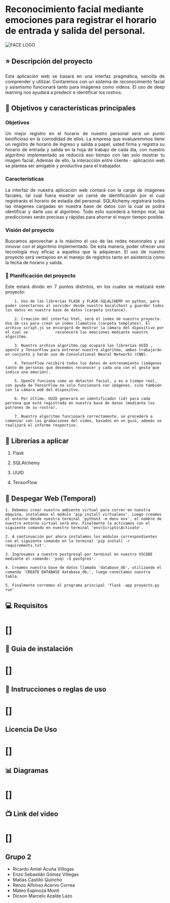 # **Reconocimiento facial mediante emociones para registrar el horario de entrada y salida del personal.**

![FACE LOGO](https://github.com/CS1103/proyecto-final---te02---202301-pf0220231-grupo2/assets/132113148/fdd5866b-608b-4801-ab0b-370b76446133)



## :star: Descripción del proyecto
<p align="justify">
Esta aplicación web se basará en una interfaz pragmática, sencilla de comprender y utilizar. Contaremos con un sistema de reconocimiento facial y asismismo funcionará tanto para imágenes como videos. El uso de deep learning nos ayudará a predecir e identificar los rostros.
</p>


## :pushpin: **Objetivos y características principales**
### Objetivos
<p align="justify">
    Un mejor registro en el horario de nuestro personal será un punto benificioso en la comodidad de ellos. La empresa que evaluaremmos tiene un registro de horario de ingreso y salida a papel, usted firma y registra su horario de entrada y salida en la hoja de trabajo de cada día, con nuestro algoritmo implementado se reducirá eso tiempo con tan solo mostrar tu imagen facial. Además de ello, la interacción entre cliente - aplicación web se plantea ser amigable y productiva para el trabajador.
</p>

### Características
<p align="justify">
    La interfaz de nuestra aplicación web contará con la carga de imágenes faciales, tal cual fuera mostrar un carné de identificación por el cual registrarás el horario de estadía del personal. SQLAlchemy registrará todos las imágenes cargadas en nuestra base de datos con la cual se podrá identificar y darle uso al algoritmo. Todo esto sucederá a tiempo real, las predicciones serán precisas y rápidas para ahorrar el mayor tiempo posible.
</p>


### Visión del proyecto
<p align="justify">
    Buscamos aprovechar a lo máximo el uso de las redes neuronales y así innovar con el algoritmo implementado. De esta manera, poder ofrecer una tecnología muy eficaz a aquellos que la adquieran. El uso de nuestro proyecto será ventajoso en el manejo de registros tanto en asistencia como la fecha de horario y salida.
</p>

### :calendar: Planificación del proyecto
<p align="justify">
    Este estará divido en 7 puntos distintos, en los cuales se realizará este proyecto:
    
        1. Uso de las librerías FLASK y FLASK-SQLALCHEMY en python, para poder conectarnos al servidor desde nuestro kocalchost y guardar todos los datos en nuestra base de datos (carpeta instance).
    
        2. Creación del interfaz html, será el index de nuestro proyecto. Uso de css para crear un index llamativo (carpeta templates). El archivo script.js se encargará de mostrar la cámara del dipositivo por el cual se            reconocerá las emociones mediante nuestro algoritmo.
    
        3. Nuestro archivo algoritmo.cpp ocupará las librerías UUID , openCV y TensorFlow para entrenar nuestro algoritmo, ambos trabajarán en conjunto y harán uso de Convolutional Neural Networks (CNN). 
    
        4. TensorFlow recibirá todos los datos de entrenamiento (imágenes tanto de personas que deseemos reconocer y cada una con el gesto que indica una emoción).
    
        5. OpenCV funciona como un detector facial, y es a tiempo real, con ayuda de TensorFlow no solo funcionará con imágenes, sino también con la cámara web del dispositvo.
    
        6. Por último, UUID generará un identificador (id) para cada persona que esté registrada en nuestra base de datos (mediante los patrones de su rostro).
    
        7. Nuestro algoritmo funcionará correctamente, se procederá a comenzar con las grabaciones del video, basados en un guió, además se realizará el informe respectivo.
</p>

## :file_folder: Librerías a aplicar

1. Flask

2. SQLAlchemy

3. UUID

4. TensorFlow

## :rocket: Despegar Web (Temporal)
<p align="justify">
    
    1. Debemos crear nuestro ambiente virtual para correr en nuestra máquina, instalamos el módulo 'pip install virtualenv'. Luego creamos el entorno desde nuestra terminal 'python3 -m denv env', el nombre de nuestro entorno virtual será env. Finalmente la activamos con el siguiente comando en nuestro terminal 'env\Scripts\Activate'.
    
    2. A continuación por ahora instalamos los módulos correspondientes con el siguiente comando en la terminal 'pip install -r requirements.txt'.
    
    3. Ingresamos a nuestro postgresql por terminal en nuestro VSCODE mediante el comando: 'psql -U postgres'.
    
    4. Creamos nuestra base de datos llamada 'database_db', utilizando el comando 'CREATE DATABASE database_db;', luego conectamos nuestra tabla.
    
    5. Finalmente corremos el programa principal 'flask -app proyecto.py run'
    
## :computer: Requisitos
# []
    
## :wrench: Guía de instalación
# []
    
## :page_facing_up: Instrucciones o reglas de uso
 # []

## Licencia De Uso
# []
    
## :bar_chart: Diagramas
# []
    
## :tv: Link del video
# []
    
## Grupo 2
- Ricardo Amiel Acuña Villogas
- Enzo Sebastián Gómez Villegas
- Matías Castillo Quincho
- Renzo Alfonso Acervo Correa
- Mateo Espinoza Monti
- Dicson Marcelo Azalde Lazo
    
    
    



